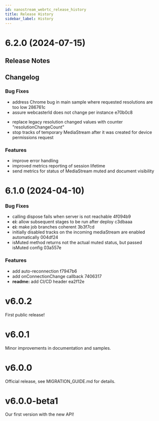 ```yaml
---
id: nanostream_webrtc_release_history
title: Release History
sidebar_label: History
---
```



# 6.2.0 (2024-07-15)


## Release Notes

## Changelog

### Bug Fixes

* address Chrome bug in main sample where requested resolutions are too low 286761c
* assure webcasterId does not change per instance e70b0c8
<!-- * **ci:** update_public_repo remove freshen flag 828246c -->
* replace legacy resolution changed values with counter "resolutionChangeCount" 
* stop tracks of temporary MediaStream after it was created for device permissions request


### Features

* improve error handling
* improved metrics reporting of session lifetime
* send metrics for status of MediaStream muted and document visibility


# 6.1.0 (2024-04-10)


### Bug Fixes

* calling dispose fails when server is not reachable 4f094b9
* **ci:** allow subsequent stages to be run after deploy c3dbaaa
* **ci:** make job branches coherent 3b3f7cd
* initially disabled tracks on the incoming mediaStream are enabled automatically 004df24
* isMuted method returns not the actual muted status, but passed isMuted config 03a557e


### Features

* add auto-reconnection f7947b6
* add onConnectionChange callback 7406317
* **readme:** add CI/CD header ea2f12e

# v6.0.2

First public release!

# v6.0.1

Minor improvements in documentation and samples.

# v6.0.0

Official release, see MIGRATION_GUIDE.md for details.

# v6.0.0-beta1

Our first version with the new API!

